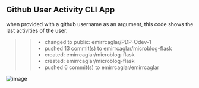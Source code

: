 ## Github User Activity CLI App

when provided with a github username as an argument, this code shows the last activities of the user.

>>- changed to public: emirrcaglar/PDP-Odev-1
>>- pushed 13 commit(s) to emirrcaglar/microblog-flask
>>- created: emirrcaglar/microblog-flask
>>- created: emirrcaglar/microblog-flask
>>- pushed 6 commit(s) to emirrcaglar/emirrcaglar

 ![image](https://github.com/user-attachments/assets/cdb91c82-db1b-4d85-8e04-531bb25dc223)
